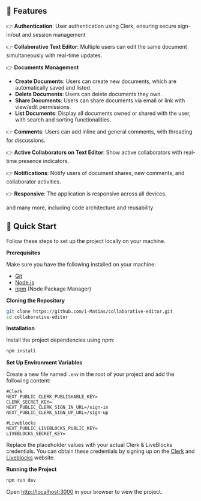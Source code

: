 ## <a name="features">🔋 Features</a>

👉 **Authentication**:  User authentication using Clerk, ensuring secure sign-in/out and session management

👉 **Collaborative Text Editor**: Multiple users can edit the same document simultaneously with real-time updates.

👉 **Documents Management**

- **Create Documents**: Users can create new documents, which are automatically saved and listed.
- **Delete Documents**: Users can delete documents they own.
- **Share Documents**: Users can share documents via email or link with view/edit permissions.
- **List Documents**: Display all documents owned or shared with the user, with search and sorting functionalities.

👉 **Comments**: Users can add inline and general comments, with threading for discussions.

👉 **Active Collaborators on Text Editor**: Show active collaborators with real-time presence indicators.

👉 **Notifications**: Notify users of document shares, new comments, and collaborator activities.

👉 **Responsive**: The application is responsive across all devices.

and many more, including code architecture and reusability

## <a name="quick-start">🤸 Quick Start</a>

Follow these steps to set up the project locally on your machine.

**Prerequisites**

Make sure you have the following installed on your machine:

- [Git](https://git-scm.com/)
- [Node.js](https://nodejs.org/en)
- [npm](https://www.npmjs.com/) (Node Package Manager)

**Cloning the Repository**

```bash
git clone https://github.com/i-Matias/collaborative-editor.git
cd collaborative-editor
```

**Installation**

Install the project dependencies using npm:

```bash
npm install
```

**Set Up Environment Variables**

Create a new file named `.env` in the root of your project and add the following content:

```env
#Clerk
NEXT_PUBLIC_CLERK_PUBLISHABLE_KEY=
CLERK_SECRET_KEY=
NEXT_PUBLIC_CLERK_SIGN_IN_URL=/sign-in
NEXT_PUBLIC_CLERK_SIGN_UP_URL=/sign-up

#Liveblocks
NEXT_PUBLIC_LIVEBLOCKS_PUBLIC_KEY=
LIVEBLOCKS_SECRET_KEY=
```

Replace the placeholder values with your actual Clerk & LiveBlocks credentials. You can obtain these credentials by signing up on the [Clerk](https://clerk.com/) and [Liveblocks](liveblocks.io/) website.

**Running the Project**

```bash
npm run dev
```

Open [http://localhost:3000](http://localhost:3000) in your browser to view the project.
